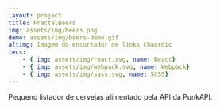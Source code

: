 ```yaml
---
layout: project
title: FractalBeers
img: assets/img/beers.png
demo: assets/img/beers-demo.gif
altimg: Imagem do encurtador de links Chaordic
tecs: 
    - { img: assets/img/react.svg, name: React}
    - { img: assets/img/webpack.svg, name: Webpack}
    - { img: assets/img/sass.svg, name: SCSS}
---
```

Pequeno listador de cervejas alimentado pela API da PunkAPI.
